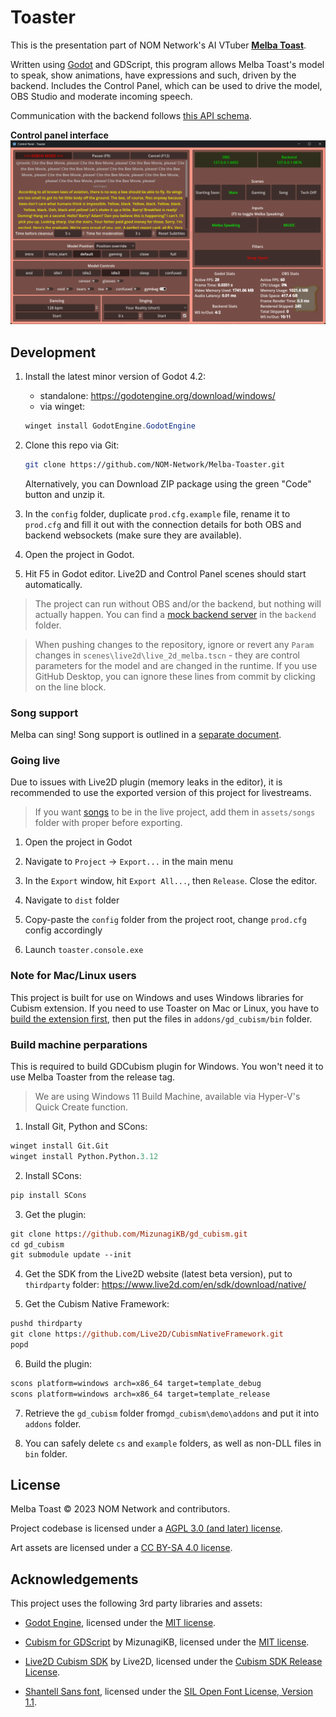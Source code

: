 # Toaster

This is the presentation part of NOM Network's AI VTuber **[Melba Toast](https://www.twitch.tv/melbathetoast/)**.

Written using [Godot](https://godotengine.org/) and GDScript, this program allows Melba Toast's model to speak, show animations, have expressions and such, driven by the backend. Includes the Control Panel, which can be used to drive the model, OBS Studio and moderate incoming speech.

Communication with the backend follows [this API schema](API_SCHEMA.md).

**Control panel interface**
![Interface](readme_assets/interface.png)

## Development

1. Install the latest minor version of Godot 4.2:

    - standalone: <https://godotengine.org/download/windows/>
    - via winget:

    ```powershell
    winget install GodotEngine.GodotEngine
    ```

2. Clone this repo via Git:

    ```bash
    git clone https://github.com/NOM-Network/Melba-Toaster.git
    ```

    Alternatively, you can Download ZIP package using the green "Code" button and unzip it.

3. In the `config` folder, duplicate `prod.cfg.example` file, rename it to `prod.cfg` and fill it out with the connection details for both OBS and backend websockets (make sure they are available).

4. Open the project in Godot.

5. Hit F5 in Godot editor. Live2D and Control Panel scenes should start automatically.

> The project can run without OBS and/or the backend, but nothing will actually happen. You can find a [mock backend server](backend/README.md) in the `backend` folder.

> When pushing changes to the repository, ignore or revert any `Param` changes in `scenes\live2d\live_2d_melba.tscn` - they are control parameters for the model and are changed in the runtime. If you use GitHub Desktop, you can ignore these lines from commit by clicking on the line block.

### Song support

Melba can sing! Song support is outlined in a [separate document](dist/songs/README.md).

### Going live

Due to issues with Live2D plugin (memory leaks in the editor), it is recommended to use the exported version of this project for livestreams.

> If you want [songs](#song-support) to be in the live project, add them in `assets/songs` folder with proper before exporting.

1. Open the project in Godot

2. Navigate to `Project` -> `Export...` in the main menu

3. In the `Export` window, hit `Export All...`, then `Release`. Close the editor.

4. Navigate to `dist` folder

5. Copy-paste the `config` folder from the project root, change `prod.cfg` config accordingly

6. Launch `toaster.console.exe`

### Note for Mac/Linux users

This project is built for use on Windows and uses Windows libraries for Cubism extension. If you need to use Toaster on Mac or Linux, you have to [build the extension first](https://github.com/MizunagiKB/gd_cubism/blob/main/doc/BUILD.en.adoc#build-for-macos), then put the files in `addons/gd_cubism/bin` folder.

### Build machine perparations

This is required to build GDCubism plugin for Windows. You won't need it to use Melba Toaster from the release tag.

> We are using Windows 11 Build Machine, available via Hyper-V's Quick Create function.

1. Install Git, Python and SCons:

```ps
winget install Git.Git
winget install Python.Python.3.12
```

2. Install SCons:

```ps
pip install SCons
```

3. Get the plugin:

```ps
git clone https://github.com/MizunagiKB/gd_cubism.git
cd gd_cubism
git submodule update --init
```

4. Get the SDK from the Live2D website (latest beta version), put to `thirdparty` folder: <https://www.live2d.com/en/sdk/download/native/>

5. Get the Cubism Native Framework:

```ps
pushd thirdparty
git clone https://github.com/Live2D/CubismNativeFramework.git
popd
```

6. Build the plugin:

```ps
scons platform=windows arch=x86_64 target=template_debug
scons platform=windows arch=x86_64 target=template_release
```

7. Retrieve the `gd_cubism` folder from`gd_cubism\demo\addons` and put it into `addons` folder.

8. You can safely delete `cs` and `example` folders, as well as non-DLL files in `bin` folder.

## License

Melba Toast © 2023 NOM Network and contributors.

Project codebase is licensed under a [AGPL 3.0 (and later) license](LICENSE.md).

Art assets are licensed under a [CC BY-SA 4.0 license](LICENSE-ASSETS.md).

## Acknowledgements

This project uses the following 3rd party libraries and assets:

- [Godot Engine](https://godotengine.org), licensed under the [MIT license](https://godotengine.org/license).

- [Cubism for GDScript](https://github.com/MizunagiKB/gd_cubism) by MizunagiKB, licensed under the [MIT license](https://github.com/MizunagiKB/gd_cubism?tab=License-1-ov-file#gdcubism).

- [Live2D Cubism SDK](https://github.com/Live2D/CubismNativeFramework) by Live2D, licensed under the [Cubism SDK Release License](https://www.live2d.com/en/sdk/license).

- [Shantell Sans font](https://shantellsans.com), licensed under the [SIL Open Font License, Version 1.1](https://github.com/arrowtype/shantell-sans/blob/main/OFL.txt).
